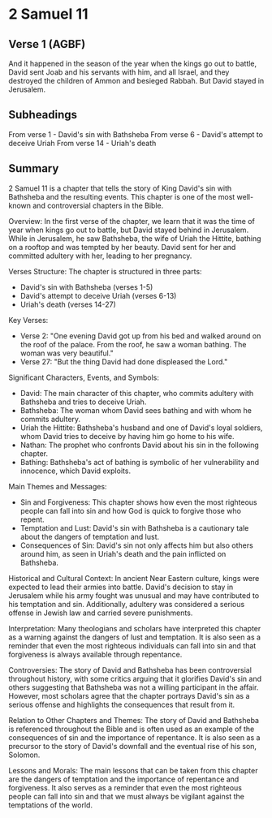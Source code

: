 # 2 Samuel 11

## Verse 1 (AGBF)

And it happened in the season of the year when the kings go out to battle, David sent Joab and his servants with him, and all Israel, and they destroyed the children of Ammon and besieged Rabbah. But David stayed in Jerusalem.

## Subheadings

From verse 1 - David's sin with Bathsheba
From verse 6 - David's attempt to deceive Uriah
From verse 14 - Uriah's death

## Summary

2 Samuel 11 is a chapter that tells the story of King David's sin with Bathsheba and the resulting events. This chapter is one of the most well-known and controversial chapters in the Bible.

Overview:
In the first verse of the chapter, we learn that it was the time of year when kings go out to battle, but David stayed behind in Jerusalem. While in Jerusalem, he saw Bathsheba, the wife of Uriah the Hittite, bathing on a rooftop and was tempted by her beauty. David sent for her and committed adultery with her, leading to her pregnancy.

Verses Structure:
The chapter is structured in three parts:
- David's sin with Bathsheba (verses 1-5)
- David's attempt to deceive Uriah (verses 6-13)
- Uriah's death (verses 14-27)

Key Verses:
- Verse 2: "One evening David got up from his bed and walked around on the roof of the palace. From the roof, he saw a woman bathing. The woman was very beautiful."
- Verse 27: "But the thing David had done displeased the Lord."

Significant Characters, Events, and Symbols:
- David: The main character of this chapter, who commits adultery with Bathsheba and tries to deceive Uriah.
- Bathsheba: The woman whom David sees bathing and with whom he commits adultery.
- Uriah the Hittite: Bathsheba's husband and one of David's loyal soldiers, whom David tries to deceive by having him go home to his wife.
- Nathan: The prophet who confronts David about his sin in the following chapter.
- Bathing: Bathsheba's act of bathing is symbolic of her vulnerability and innocence, which David exploits.

Main Themes and Messages:
- Sin and Forgiveness: This chapter shows how even the most righteous people can fall into sin and how God is quick to forgive those who repent.
- Temptation and Lust: David's sin with Bathsheba is a cautionary tale about the dangers of temptation and lust.
- Consequences of Sin: David's sin not only affects him but also others around him, as seen in Uriah's death and the pain inflicted on Bathsheba.

Historical and Cultural Context:
In ancient Near Eastern culture, kings were expected to lead their armies into battle. David's decision to stay in Jerusalem while his army fought was unusual and may have contributed to his temptation and sin. Additionally, adultery was considered a serious offense in Jewish law and carried severe punishments.

Interpretation:
Many theologians and scholars have interpreted this chapter as a warning against the dangers of lust and temptation. It is also seen as a reminder that even the most righteous individuals can fall into sin and that forgiveness is always available through repentance.

Controversies:
The story of David and Bathsheba has been controversial throughout history, with some critics arguing that it glorifies David's sin and others suggesting that Bathsheba was not a willing participant in the affair. However, most scholars agree that the chapter portrays David's sin as a serious offense and highlights the consequences that result from it.

Relation to Other Chapters and Themes:
The story of David and Bathsheba is referenced throughout the Bible and is often used as an example of the consequences of sin and the importance of repentance. It is also seen as a precursor to the story of David's downfall and the eventual rise of his son, Solomon.

Lessons and Morals:
The main lessons that can be taken from this chapter are the dangers of temptation and the importance of repentance and forgiveness. It also serves as a reminder that even the most righteous people can fall into sin and that we must always be vigilant against the temptations of the world.